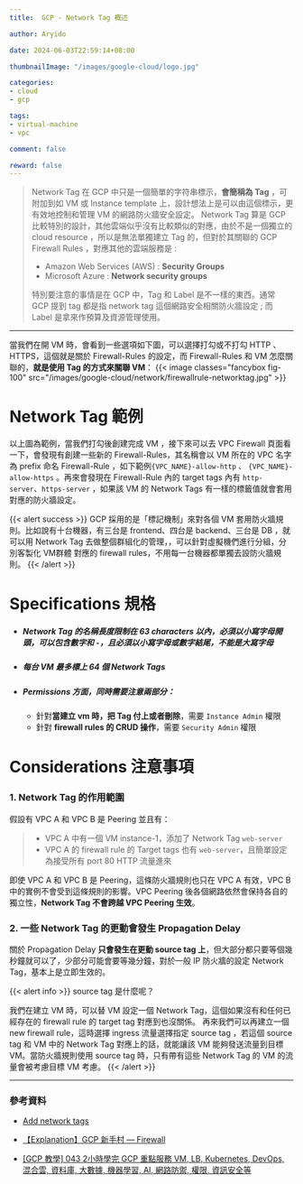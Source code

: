```yaml
---
title:  GCP - Network Tag 概述

author: Aryido

date: 2024-06-03T22:59:14+08:00

thumbnailImage: "/images/google-cloud/logo.jpg"

categories:
- cloud
- gcp

tags:
- virtual-machine
- vpc

comment: false

reward: false
---
```

<!--BODY-->
> Network Tag 在 GCP 中只是一個簡單的字符串標示，**會簡稱為 Tag** ，可附加到如 VM 或 Instance template 上，設計想法上是可以由這個標示，更有效地控制和管理 VM 的網路防火牆安全設定。 Network Tag 算是 GCP 比較特別的設計，其他雲端似乎沒有比較類似的對應，由於不是一個獨立的 cloud resource ，所以是無法單獨建立 Tag 的，但對於其關聯的 GCP Firewall Rules ，對應其他的雲端服務是 :
> - Amazon Web Services (AWS) :  **Security Groups**
> - Microsoft Azure : **Network security groups**
> 
> 特別要注意的事情是在 GCP 中，Tag 和 Label 是不一樣的東西。通常 GCP 提到 tag 都是指 network tag 這個網路安全相關防火牆設定 ; 而 Label 是拿來作預算及資源管理使用。
<!--more-->

---

當我們在開 VM 時，會看到一些選項如下圖，可以選擇打勾或不打勾 HTTP 、 HTTPS，這個就是關於 Firewall-Rules 的設定，而 Firewall-Rules 和 VM 怎麼關聯的，**就是使用 Tag 的方式來關聯 VM**：
{{< image classes="fancybox fig-100" src="/images/google-cloud/network/firewallrule-networktag.jpg" >}}

# Network Tag 範例
以上圖為範例，當我們打勾後創建完成 VM ，接下來可以去 VPC Firewall 頁面看一下，會發現有創建一些新的 Firewall-Rules，其名稱會以 VM 所在的 VPC 名字為 prefix 命名 Firewall-Rule ，如下範例`{VPC_NAME}-allow-http` 、 `{VPC_NAME}-allow-https` 。再來會發現在 Firewall-Rule 內的 target tags 內有 `http-server`、`https-server` ，如果該 VM 的 Network Tags 有一樣的標籤值就會套用對應的防火牆設定。

{{< alert success >}}
GCP 採用的是「標記機制」來對各個 VM 套用防火牆規則。比如說有十台機器，有三台是 frontend、四台是 backend、三台是 DB ，就可以用 Network Tag 去做整個群組化的管理，，可以針對虛擬機們進行分組，分別客製化 VM群體 對應的 firewall rules，不用每一台機器都單獨去設防火牆規則。
{{< /alert >}}

# Specifications 規格

- ##### Network Tag 的名稱長度限制在 63 characters 以內，必須以**小寫字母開頭**，可以包含數字和 `-`，且必須以**小寫字母或數字結尾**，不能是大寫字母

- ##### 每台 VM 最多標上 64 個 Network Tags

- ##### Permissions 方面，同時需要注意兩部分：
    - 針對**當建立 vm 時，把 Tag 付上或者刪除**，需要 `Instance Admin` 權限
    - 針對 **firewall rules 的 CRUD 操作**，需要 `Security Admin` 權限


# Considerations 注意事項

### 1. Network Tag 的作用範圍
假設有 VPC A 和 VPC B 是 Peering 並且有：

> - VPC A 中有一個 VM instance-1，添加了 Network Tag `web-server`
> - VPC A 的 firewall rule 的 Target tags 也有 `web-server`，且簡單設定為接受所有 port 80 HTTP 流量進來

即使 VPC A 和 VPC B 是 Peering，這條防火牆規則也只在 VPC A 有效，VPC B 中的實例不會受到這條規則的影響。VPC Peering 後各個網路依然會保持各自的獨立性，**Network Tag 不會跨越 VPC Peering 生效**。

### 2. 一些 Network Tag 的更動會發生 Propagation Delay
關於 Propagation Delay **只會發生在更動 source tag 上**，但大部分都只要等個幾秒鐘就可以了，少部分可能會要等幾分鐘，對於一般 IP 防火牆的設定 Network Tag，基本上是立即生效的。

{{< alert info >}}
source tag 是什麼呢？

我們在建立 VM 時，可以替 VM 設定一個 Network Tag，這個如果沒有和任何已經存在的 firewall rule 的 target tag 對應到也沒關係。 再來我們可以再建立一個 new firewall rule，這時選擇 ingress 流量選擇指定 source tag ，若這個 source tag 和 VM 中的 Network Tag 對應上的話，就能讓該 VM 能夠發送流量到目標 VM。當防火牆規則使用 source tag 時，只有帶有這些 Network Tag 的 VM 的流量會被考慮目標 VM 考慮。
{{< /alert >}}

---

### 參考資料

- [Add network tags](https://cloud.google.com/vpc/docs/add-remove-network-tags)

- [【Explanation】GCP 新手村 — Firewall](https://medium.com/@kellenjohn175/explanation-gcp-%E6%96%B0%E6%89%8B%E6%9D%91-firewall-39cd71353b1)


- [[GCP 教學] 043 2小時學完 GCP 重點服務 VM, LB, Kubernetes, DevOps, 混合雲, 資料庫, 大數據, 機器學習, AI, 網路防禦, 權限, 資訊安全等](https://www.youtube.com/watch?v=hQE14DX4LHQ&t=134s)